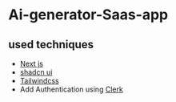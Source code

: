 # Ai-generator-Saas-app

<!-- used techniques -->

## used techniques

- [Next js](https://nextjs.org/)
- [shadcn ui](https://ui.shadcn.com/)
- [Tailwindcss](https://tailwindcss.com/)
- Add Authentication using [Clerk](https://clerk.com/)
